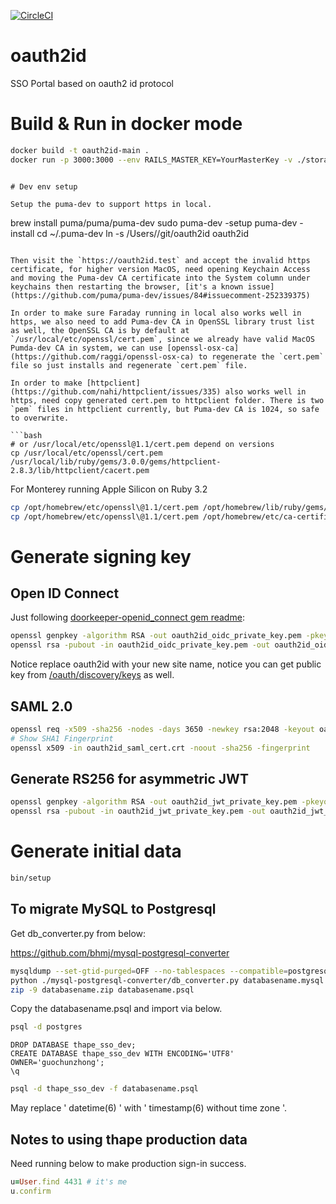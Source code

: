 [![CircleCI](https://circleci.com/gh/thape-cn/oauth2id.svg?style=svg)](https://circleci.com/gh/thape-cn/oauth2id)

# oauth2id
SSO Portal based on oauth2 id protocol

# Build & Run in docker mode

```bash
docker build -t oauth2id-main .
docker run -p 3000:3000 --env RAILS_MASTER_KEY=YourMasterKey -v ./storage:/rails/storage oauth2id-main
```
```

# Dev env setup

Setup the puma-dev to support https in local.

```
brew install puma/puma/puma-dev
sudo puma-dev -setup
puma-dev -install
cd ~/.puma-dev
ln -s /Users/<username>/git/oauth2id oauth2id
```

Then visit the `https://oauth2id.test` and accept the invalid https certificate, for higher version MacOS, need opening Keychain Access and moving the Puma-dev CA certificate into the System column under keychains then restarting the browser, [it's a known issue](https://github.com/puma/puma-dev/issues/84#issuecomment-252339375)

In order to make sure Faraday running in local also works well in https, we also need to add Puma-dev CA in OpenSSL library trust list as well, the OpenSSL CA is by default at `/usr/local/etc/openssl/cert.pem`, since we already have valid MacOS Pumda-dev CA in system, we can use [openssl-osx-ca](https://github.com/raggi/openssl-osx-ca) to regenerate the `cert.pem` file so just installs and regenerate `cert.pem` file.

In order to make [httpclient](https://github.com/nahi/httpclient/issues/335) also works well in https, need copy generated cert.pem to httpclient folder. There is two `pem` files in httpclient currently, but Puma-dev CA is 1024, so safe to overwrite.

```bash
# or /usr/local/etc/openssl@1.1/cert.pem depend on versions
cp /usr/local/etc/openssl/cert.pem /usr/local/lib/ruby/gems/3.0.0/gems/httpclient-2.8.3/lib/httpclient/cacert.pem
```

For Monterey running Apple Silicon on Ruby 3.2

```bash
cp /opt/homebrew/etc/openssl\@1.1/cert.pem /opt/homebrew/lib/ruby/gems/3.2.0/gems/httpclient-2.8.3/lib/httpclient/cacert.pem
cp /opt/homebrew/etc/openssl\@1.1/cert.pem /opt/homebrew/etc/ca-certificates/cert.pem
```

# Generate signing key

## Open ID Connect

Just following [doorkeeper-openid_connect gem readme](https://github.com/doorkeeper-gem/doorkeeper-openid_connect#configuration):

```bash
openssl genpkey -algorithm RSA -out oauth2id_oidc_private_key.pem -pkeyopt rsa_keygen_bits:2048
openssl rsa -pubout -in oauth2id_oidc_private_key.pem -out oauth2id_oidc_public_key.pem
```

Notice replace oauth2id with your new site name, notice you can get public key from [/oauth/discovery/keys](https://oauth2id.dev/oauth/discovery/keys) as well.


## SAML 2.0

```bash
openssl req -x509 -sha256 -nodes -days 3650 -newkey rsa:2048 -keyout oauth2id_saml_key.key -out oauth2id_saml_cert.crt
# Show SHA1 Fingerprint
openssl x509 -in oauth2id_saml_cert.crt -noout -sha256 -fingerprint
```

## Generate RS256 for asymmetric JWT

```bash
openssl genpkey -algorithm RSA -out oauth2id_jwt_private_key.pem -pkeyopt rsa_keygen_bits:2048
openssl rsa -pubout -in oauth2id_jwt_private_key.pem -out oauth2id_jwt_public_key.pem
```

# Generate initial data


```bash
bin/setup
```


## To migrate MySQL to Postgresql

Get db_converter.py from below:

https://github.com/bhmj/mysql-postgresql-converter

```bash
mysqldump --set-gtid-purged=OFF --no-tablespaces --compatible=postgresql --default-character-set=utf8 -r databasename.mysql -u thape_sso_prod thape_sso_prod -p
python ./mysql-postgresql-converter/db_converter.py databasename.mysql databasename.psql
zip -9 databasename.zip databasename.psql
```

Copy the databasename.psql and import via below.

```bat
psql -d postgres
```

```psql
DROP DATABASE thape_sso_dev;
CREATE DATABASE thape_sso_dev WITH ENCODING='UTF8' OWNER='guochunzhong';
\q
```

```bat
psql -d thape_sso_dev -f databasename.psql
```

May replace ' datetime(6) ' with ' timestamp(6) without time zone '.

## Notes to using thape production data

Need running below to make production sign-in success.

```ruby
u=User.find 4431 # it's me
u.confirm
```
